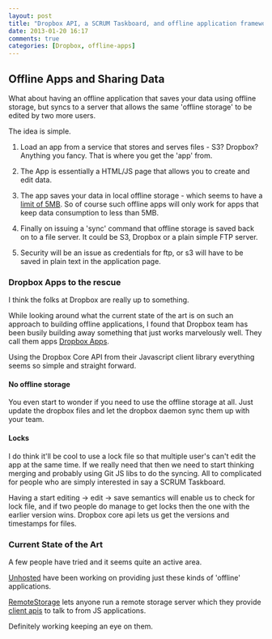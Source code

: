 ```yaml
---
layout: post
title: "Dropbox API, a SCRUM Taskboard, and offline application framework?"
date: 2013-01-20 16:17
comments: true
categories: [Dropbox, offline-apps]
---
```


## Offline Apps and Sharing Data

What about having an offline application that saves your data using
offline storage, but syncs to a server that allows the same 'offline
storage' to be edited by two more users.

The idea is simple.

1. Load an app from a service that stores and serves files - S3?
Dropbox? Anything you fancy. That is where you get the 'app' from.

1. The App is essentially a HTML/JS page that allows you to create and
edit data.

1. The app saves your data in local offline storage - which seems to
have a [limit of 5MB](http://diveintohtml5.info/storage.html). So of
course such offline apps will only work for apps that keep data
consumption to less than 5MB.

1. Finally on issuing a 'sync' command that offline storage is saved
back on to a file server. It could be S3, Dropbox or a plain simple
FTP server.

1. Security will be an issue as credentials for ftp, or s3 will have
to be saved in plain text in the application page.

### Dropbox Apps to the rescue

I think the folks at Dropbox are really up to something. 

While looking around what the current state of the art is on such an
approach to building offline applications, I found that Dropbox team
has been busily building away something that just works marvelously
well. They call them apps [Dropbox Apps](https://www.dropbox.com/developers/start).

Using the Dropbox Core API from their Javascript client library
everything seems so simple and straight forward.

#### No offline storage

You even start to wonder if you need to use the offline storage at
all. Just update the dropbox files and let the dropbox daemon sync
them up with your team.

#### Locks

I do think it'll be cool to use a lock file so that multiple user's
can't edit the app at the same time. If we really need that then we
need to start thinking merging and probably using Git JS libs to do
the syncing. All to complicated for people who are simply interested
in say a SCRUM Taskboard.

Having a start editing -> edit -> save semantics will enable us to
check for lock file, and if two people do manage to get locks then the
one with the earlier version wins. Dropbox core api lets us get the
versions and timestamps for files.

### Current State of the Art

A few people have tried and it seems quite an active area. 

[Unhosted](https://unhosted.org/) have been working on providing just
these kinds of 'offline' applications.

[RemoteStorage](http://remotestorage.io/) lets anyone run a remote
storage server which they provide [client apis](http://remotestoragejs.com/doc/code/files/remoteStorage-js.html)
to talk to from JS applications.

Definitely working keeping an eye on them.

